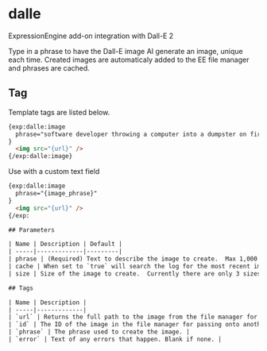 # dalle

ExpressionEngine add-on integration with Dall-E 2

Type in a phrase to have the Dall-E image AI generate an image, unique each time. Created images are automaticaly added to the EE file manager and phrases are cached.

## Tag

Template tags are listed below.

```html
{exp:dalle:image
  phrase="software developer throwing a computer into a dumpster on fire like the movie office space"
}
  <img src="{url}" />
{/exp:dalle:image}
```

Use with a custom text field

```html
{exp:dalle:image
  phrase="{image_phrase}"
}
  <img src="{url}" />
{/exp:

## Parameters

| Name | Description | Default |
| -----|-------------|---------|
| phrase | (Required) Text to describe the image to create.  Max 1,000 characters | empty |
| cache | When set to `true` will search the log for the most recent image generated from the exact phase. `false` will always generate a new image. | `true` |
| size | Size of the image to create.  Currently there are only 3 sizes.  Costs increase for larger images. | 256x256 |

## Tags

| Name | Description |
| -----|-------------|
| `url` | Returns the full path to the image from the file manager for the first image found. |
| `id` | The ID of the image in the file manager for passing onto another tag. |
| `phrase` | The phrase used to create the image. |
| `error` | Text of any errors that happen. Blank if none. |
